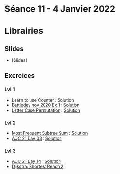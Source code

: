 # Séance 11 - 4 Janvier 2022
# Librairies
## Slides
  - [Slides]
## Exercices
### Lvl 1
 - [Learn to use Counter](https://www.hackerrank.com/challenges/collections-counter/problem) : [Solution](counter.py)
 - [Battledev nov 2020 Ex 1](https://www.isograd-testingservices.com/FR/solutions-challenges-de-code?cts_id=70) : [Solution](bd-11-2020-Ex1.py)
 - [Letter Case Permutation](https://leetcode.com/problems/letter-case-permutation/) : [Solution](letter_case_permutation.py)

### Lvl 2

 - [Most Frequent Subtree Sum](https://leetcode.com/problems/most-frequent-subtree-sum/) : [Solution](most_frequent_subtree_sum.py)
 - [AOC 21 Day 03](https://adventofcode.com/2021/day/03) : [Solution](AOC21_03.py)

### Lvl 3

 - [AOC 21 Day 14](https://adventofcode.com/2021/day/14) : [Solution](AOC21_14.py)
 - [Dijkstra: Shortest Reach 2](https://www.hackerrank.com/challenges/dijkstrashortreach/problem)

